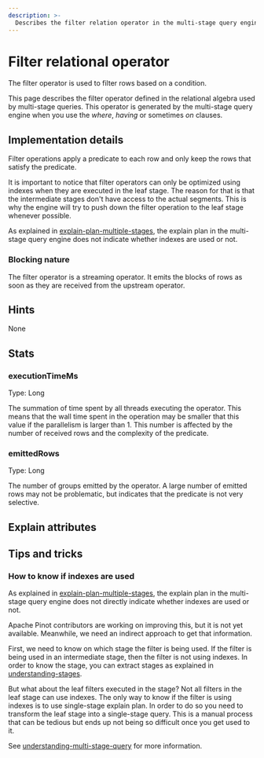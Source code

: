 ```yaml
---
description: >-
  Describes the filter relation operator in the multi-stage query engine.
---
```


# Filter relational operator

The filter operator is used to filter rows based on a condition.

This page describes the filter operator defined in the relational algebra used by multi-stage queries.
This operator is generated by the multi-stage query engine when you use the _where_, _having_ or sometimes _on_ clauses.

## Implementation details
Filter operations apply a predicate to each row and only keep the rows that satisfy the predicate.

It is important to notice that filter operators can only be optimized using indexes when they are executed in the leaf 
stage.
The reason for that is that the intermediate stages don't have access to the actual segments.
This is why the engine will try to push down the filter operation to the leaf stage whenever possible.

As explained in [explain-plan-multiple-stages](../../query-syntax/explain-plan-multiple-stages.md), the explain plan
in the multi-stage query engine does not indicate whether indexes are used or not.

### Blocking nature
The filter operator is a streaming operator.
It emits the blocks of rows as soon as they are received from the upstream operator.

## Hints
None

## Stats
### executionTimeMs
Type: Long

The summation of time spent by all threads executing the operator.
This means that the wall time spent in the operation may be smaller that this value if the parallelism is larger than 1.
This number is affected by the number of received rows and the complexity of the predicate.

### emittedRows
Type: Long

The number of groups emitted by the operator.
A large number of emitted rows may not be problematic, but indicates that the predicate is not very selective.

## Explain attributes

## Tips and tricks

### How to know if indexes are used
As explained in [explain-plan-multiple-stages](../../query-syntax/explain-plan-multiple-stages.md), the explain plan
in the multi-stage query engine does not directly indicate whether indexes are used or not.

Apache Pinot contributors are working on improving this, but it is not yet available. 
Meanwhile, we need an indirect approach to get that information.

First, we need to know on which stage the filter is being used.
If the filter is being used in an intermediate stage, then the filter is not using indexes.
In order to know the stage, you can extract stages as explained in [understanding-stages](../understanding-stages.md).

But what about the leaf filters executed in the stage?
Not all filters in the leaf stage can use indexes.
The only way to know if the filter is using indexes is to use single-stage explain plan.
In order to do so you need to transform the leaf stage into a single-stage query.
This is a manual process that can be tedious but ends up not being so difficult once you get used to it.

See [understanding-multi-stage-query](../understanding-multi-stage-query.md) for more information.